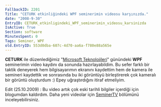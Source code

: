 ```yaml
---
FallbackID: 2201
Title: "CETURK etkinliğindeki WPF seminerimin videosu karşınızda."
date: "2008-9-30"
EntryID: CETURK_etkinligindeki_WPF_seminerimin_videosu_karsinizda
IsActive: True
Section: software
MinutesSpent: 0
Tags: Seminer, WPF
old.EntryID: 553d0dba-607c-4d70-aa6a-f780e88a565e
---
```

**CETURK** ile düzenlediğimiz "[Microsoft
Teknolojileri](http://daron.yondem.com/tr/post/f91c070d-a3ed-4ca4-972b-dfe44090f222)"
günündeki **WPF** seminerimin video kaydını da sonunda hazırlayabildim.
Bu sefer farklı bir taktik deneyerek hem bilgisayarımın ekranını
kaydettim hem de kamera ile semineri kaydettik ve sonrasında bu iki
görüntüyü birleştirerek çok kameralı bir görüntü oluşturdum :) Epey
uğraştırdığını itiraf etmeliyim.

Edit (25.10.2009) : Bu video artık çok eski tarihli bilgiler içerdiği
için blogumdan kaldırdım. Daha yeni videolar için
[SeminerTV](http://daron.yondem.com/tr/formatpage.aspx?path=seminertv.format.html)
bölümünü inceleyebilirsiniz.


